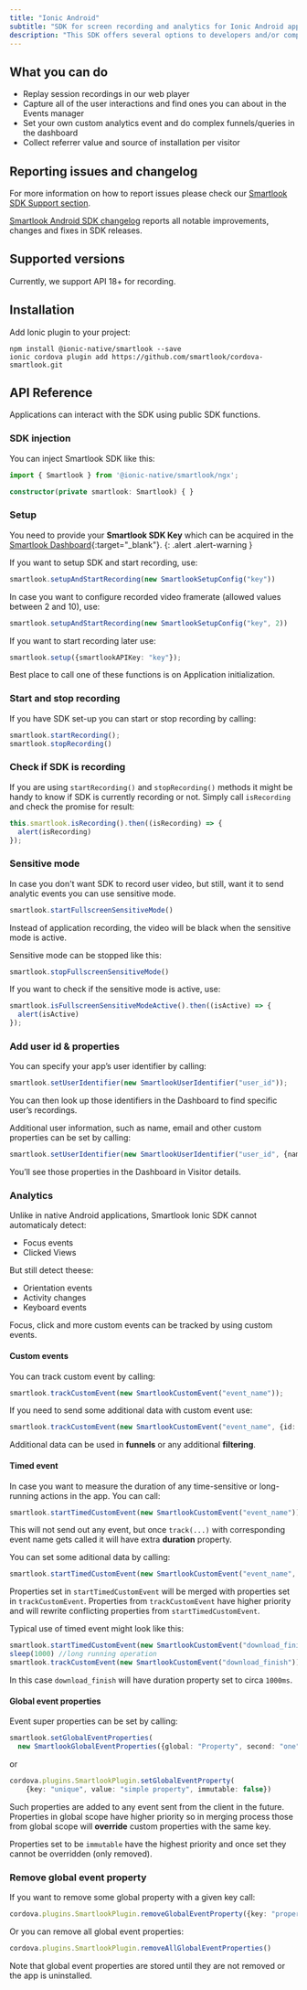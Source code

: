 ```yaml
---
title: "Ionic Android"
subtitle: "SDK for screen recording and analytics for Ionic Android applications."
description: "This SDK offers several options to developers and/or companies."
---
```


## What you can do

* Replay session recordings in our web player
* Capture all of the user interactions and find ones you can about in the Events manager
* Set your own custom analytics event and do complex funnels/queries in the dashboard
* Collect referrer value and source of installation per visitor

## Reporting issues and changelog

For more information on how to report issues please check our [Smartlook SDK Support section](https://smartlook.github.io/docs/sdk/support/#how-to-submit-an-issue).

[Smartlook Android SDK changelog](https://github.com/smartlook/smartlook-android-sdk) reports all notable improvements, changes and fixes in SDK releases.

## Supported versions

Currently, we support API 18+ for recording.

## Installation

Add Ionic plugin to your project:

```
npm install @ionic-native/smartlook --save
ionic cordova plugin add https://github.com/smartlook/cordova-smartlook.git
```

## API Reference

Applications can interact with the SDK using public SDK functions.

### SDK injection

You can inject Smartlook SDK like this:

```typescript
import { Smartlook } from '@ionic-native/smartlook/ngx';

constructor(private smartlook: Smartlook) { }
```

### Setup

You need to provide your **Smartlook SDK Key** which can be acquired in the [Smartlook Dashboard](https://www.smartlook.com/app/dashboard/settings/projects){:target="_blank"}.
{: .alert .alert-warning }

If you want to setup SDK and start recording, use:

```typescript
smartlook.setupAndStartRecording(new SmartlookSetupConfig("key"))
```

In case you want to configure recorded video framerate (allowed values between 2 and 10), use:

```typescript
smartlook.setupAndStartRecording(new SmartlookSetupConfig("key", 2))
```

If you want to start recording later use:

```typescript
smartlook.setup({smartlookAPIKey: "key"});
```

Best place to call one of these functions is on Application initialization.

### Start and stop recording

If you have SDK set-up you can start or stop recording by calling:

```typescript
smartlook.startRecording();
smartlook.stopRecording()
```

### Check if SDK is recording

If you are using `startRecording()` and `stopRecording()` methods it might be handy to know if SDK is currently recording or not.
Simply call `isRecording` and check the promise for result:

```typescript
this.smartlook.isRecording().then((isRecording) => {
  alert(isRecording)
});
```

### Sensitive mode

In case you don't want SDK to record user video, but still, want it to send analytic events you can use sensitive mode.

```typescript
smartlook.startFullscreenSensitiveMode()
```

Instead of application recording, the video will be black when the sensitive mode is active.

Sensitive mode can be stopped like this:

```typescript
smartlook.stopFullscreenSensitiveMode()
```

If you want to check if the sensitive mode is active, use:

```typescript
smartlook.isFullscreenSensitiveModeActive().then((isActive) => {
  alert(isActive)
});
```

### Add user id & properties

You can specify your app’s user identifier by calling:

```typescript
smartlook.setUserIdentifier(new SmartlookUserIdentifier("user_id"));
``` 

You can then look up those identifiers in the Dashboard to find specific user’s recordings.

Additional user information, such as name, email and other custom properties can be set by calling:

```typescript
smartlook.setUserIdentifier(new SmartlookUserIdentifier("user_id", {name: "John", surname: "Smith"}));
``` 

You’ll see those properties in the Dashboard in Visitor details.

### Analytics

Unlike in native Android applications, Smartlook Ionic SDK cannot automaticaly detect:
* Focus events
* Clicked Views

But still detect theese:
* Orientation events
* Activity changes
* Keyboard events

Focus, click and more custom events can be tracked by using custom events.

#### Custom events

You can track custom event by calling:

```typescript
smartlook.trackCustomEvent(new SmartlookCustomEvent("event_name"));
``` 

If you need to send some additional data with custom event use:

```typescript
smartlook.trackCustomEvent(new SmartlookCustomEvent("event_name", {id: "button_id", text: "click me!"}));
``` 

Additional data can be used in **funnels** or any additional **filtering**. 

#### Timed event

In case you want to measure the duration of any time-sensitive or long-running actions in the app.
You can call:

```typescript
smartlook.startTimedCustomEvent(new SmartlookCustomEvent("event_name"));
```

This will not send out any event, but once `track(...)` with corresponding event name gets called it will have extra **duration** property. 

You can set some aditional data by calling:

```typescript
smartlook.startTimedCustomEvent(new SmartlookCustomEvent("event_name", {timestamp: "2019-01-10T11:00:00+00:00"}));
```

Properties set in `startTimedCustomEvent` will be merged with properties set in `trackCustomEvent`. Properties from `trackCustomEvent` have higher priority and will rewrite conflicting properties from `startTimedCustomEvent`.

Typical use of timed event might look like this:

```typescript
smartlook.startTimedCustomEvent(new SmartlookCustomEvent("download_finish"));
sleep(1000) //long running operation
smartlook.trackCustomEvent(new SmartlookCustomEvent("download_finish"))
```
In this case `download_finish` will have duration property set to circa `1000ms`.

#### Global event properties

Event super properties can be set by calling:

```typescript
smartlook.setGlobalEventProperties(
  new SmartlookGlobalEventProperties({global: "Property", second: "one"}, false});
```

or

```typescript
cordova.plugins.SmartlookPlugin.setGlobalEventProperty(
    {key: "unique", value: "simple property", immutable: false})
```

Such properties are added to any event sent from the client in the future. Properties in global scope have higher priority so in merging process those from global scope will **override** custom properties with the same key.

Properties set to be `immutable` have the highest priority and once set they cannot be overridden (only removed).

### Remove global event property
If you want to remove some global property with a given key call:

```typescript
cordova.plugins.SmartlookPlugin.removeGlobalEventProperty({key: "property_to_remove"})
```

Or you can remove all global event properties:

```typescript
cordova.plugins.SmartlookPlugin.removeAllGlobalEventProperties()
```

Note that global event properties are stored until they are not removed or the app is uninstalled.
